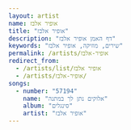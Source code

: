 ```yaml
---
layout: artist
name: אופיר אלבז
title: "אופיר אלבז"
description: "דף האמן אופיר אלבז"
keywords: "שירים, מוזיקה, אופיר אלבז"
permalink: /artists/אופיר-אלבז
redirect_from:
  - /artists/list/אופיר אלבז
  - /artists/אופיר-אלבז/
songs:
  - number: "57194"
    name: "אלוקים נתן לך במתנה"
    album: "סינגלים"
    artist: "אופיר אלבז"
---
```

